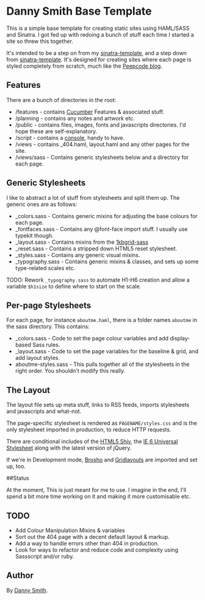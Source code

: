 # Danny Smith Base Template

This is a simple base template for creating static sites using HAML/SASS and Sinatra. I got fed up with redoing a bunch of stuff each time I started a site so threw this together.

It's intended to be a step on from my [sinatra-template](http://github.com/dannysmith/dannysmith-sinatra-template), and a step down from [sinatra-template](http://github.com/zapnap/sinatra-template). It's designed for creating sites where each page is styled completely from scratch, much like the [Peepcode blog](http://blog.peepcode.com/archives).

## Features

There are a bunch of directories in the root:

* /features - contains [Cucumber](http://wiki.github.com/aslakhellesoy/cucumber/) Features & associated stuff.
* /planning - contains any notes and artwork etc.
* /public - contains files, images, fonts and javascripts directories. I'd hope these are self-explanatory.
* /script - contains a [console](http://barkingiguana.com/2009/01/25/scriptconsole-for-your-application/), handy to have.
* /views - contains _404.haml, layout.haml and any other pages for the site.
* /views/sass - Contains generic stylesheets below and a directory for each page.

## Generic Stylesheets

I like to abstract a lot of stuff from stylesheets and split them up. The generic ones are as follows:

* _colors.sass - Contains generic mixins for adjusting the base colours for each page.
* _fontfaces.sass - Contains any @font-face import stuff. I usually use typekit though.
* _layout.sass - Contains mixins from the [1kbgrid-sass](http://github.com/dannysmith/1kbgrid-sass)
* _reset.sass - Contains a stripped down HTML5 reset stylesheet.
* _styles.sass - Contains any generic visual mixins.
* _typography.sass - Contains generic mixins & classes, and sets up some type-related scales etc.

TODO: Rework `_typography.sass` to automate H1-H6 creation and allow a variable `$h1size` to define where to start on the scale.

## Per-page Stylesheets

For each page, for instance `aboutme.haml`, there is a folder names `aboutme` in the sass directory. This contains:

* _colors.sass - Code to set the page colour variables and add display-based Sass rules.
* _layout.sass - Code to set the page variables for the baseline & grid, and add layout styles.
* aboutme-styles.sass - This pulls together all of the stylesheets in the right order. You shouldn't modify this really.

## The Layout

The layout file sets up meta stuff, links to RSS feeds, imports stylesheets and javascripts and what-not.

The page-specific stylesheet is rendered as `PAGENAME/styles.css` and is the only stylesheet imported in production, to reduce HTTP requests.

There are conditional includes of the [HTML5 Shiv](http://code.google.com/p/html5shiv/), the [IE 6 Universal Stylesheet](http://code.google.com/p/universal-ie6-css/) along with the latest version of jQuery.

If we're in Development mode, [Brosho](http://usejquery.com/posts/8/brosho-design-in-the-browser-jquery-plugin) and [Gridlayouts](http://gridlayouts.com/) are imported and set up, too.

##Status

At the moment, This is just meant for me to use. I imagine in the end, I'll spend a bit more time working on it and making it more customisable etc.

## TODO

* Add Colour Manipulation Mixins & variables
* Sort out the 404 page with a decent default layout & markup.
* Add a way to handle errors other than 404 in production.
* Look for ways to refactor and reduce code and complexity using Sassscript and/or ruby.

## Author

By [Danny Smith](http://dasmith.co.uk).